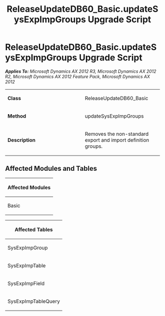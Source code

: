 ﻿---
title: ReleaseUpdateDB60_Basic.updateSysExpImpGroups Upgrade Script
TOCTitle: ReleaseUpdateDB60_Basic.updateSysExpImpGroups Upgrade Script
ms:assetid: 057af474-2159-b291-9d37-1f1f2f0722d0
ms:mtpsurl: https://msdn.microsoft.com/en-us/library/JJ684721(v=AX.60)
ms:contentKeyID: 49706417
ms.date: 05/18/2015
mtps_version: v=AX.60
---

# ReleaseUpdateDB60\_Basic.updateSysExpImpGroups Upgrade Script 


_**Applies To:** Microsoft Dynamics AX 2012 R3, Microsoft Dynamics AX 2012 R2, Microsoft Dynamics AX 2012 Feature Pack, Microsoft Dynamics AX 2012_

<table>
<colgroup>
<col style="width: 50%" />
<col style="width: 50%" />
</colgroup>
<tbody>
<tr class="odd">
<td><p><strong>Class</strong></p></td>
<td><p>ReleaseUpdateDB60_Basic</p></td>
</tr>
<tr class="even">
<td><p><strong>Method</strong></p></td>
<td><p>updateSysExpImpGroups</p></td>
</tr>
<tr class="odd">
<td><p><strong>Description</strong></p></td>
<td><p>Removes the non-standard export and import definition groups.</p></td>
</tr>
</tbody>
</table>


## Affected Modules and Tables

<table>
<colgroup>
<col style="width: 100%" />
</colgroup>
<thead>
<tr class="header">
<th><p>Affected Modules</p></th>
</tr>
</thead>
<tbody>
<tr class="odd">
<td><p>Basic</p></td>
</tr>
</tbody>
</table>


<table>
<colgroup>
<col style="width: 100%" />
</colgroup>
<thead>
<tr class="header">
<th><p>Affected Tables</p></th>
</tr>
</thead>
<tbody>
<tr class="odd">
<td><p>SysExpImpGroup</p></td>
</tr>
<tr class="even">
<td><p>SysExpImpTable</p></td>
</tr>
<tr class="odd">
<td><p>SysExpImpField</p></td>
</tr>
<tr class="even">
<td><p>SysExpImpTableQuery</p></td>
</tr>
</tbody>
</table>

  


